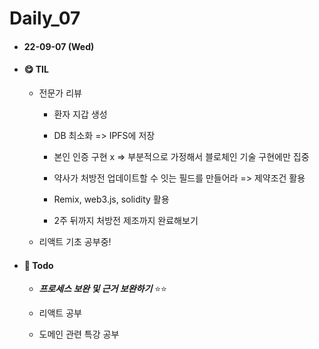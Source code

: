 # Daily_07

- #### 22-09-07 (Wed)

- #### **😋 TIL**
  
  - 전문가 리뷰
    
    - 환자 지갑 생성
    
    - DB 최소화 => IPFS에 저장
    
    - 본인 인증 구현 x => 부분적으로 가정해서 블로체인 기술 구현에만 집중
    
    - 약사가 처방전 업데이트할 수 잇는 필드를 만들어라 => 제약조건 활용
    
    - Remix, web3.js, solidity 활용
    
    - 2주 뒤까지 처방전 제조까지 완료해보기
  
  - 리액트 기초 공부중!

- #### 📌 Todo
  
  - ***프로세스 보완 및 근거 보완하기*** ⭐⭐
  
  - 리액트 공부
  
  - 도메인 관련 특강 공부
